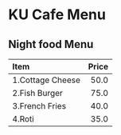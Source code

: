 # KU Cafe Menu

## Night food Menu

| Item                                   | Price |
|:---------------------------------------|------:|
|  1.Cottage Cheese                            | 50.0  |
|  2.Fish Burger                           |  75.0  |
|  3.French Fries                           |  40.0  |
|  4.Roti                            | 35.0  |




